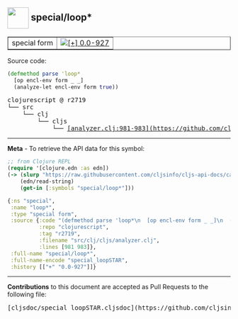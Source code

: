 ## <img width="48px" valign="middle" src="http://i.imgur.com/Hi20huC.png"> special/loop\*

 <table border="1">
<tr>

<td>special form</td>
<td><a href="https://github.com/cljsinfo/cljs-api-docs/tree/0.0-927"><img valign="middle" alt="[+] 0.0-927" src="https://img.shields.io/badge/+-0.0--927-lightgrey.svg"></a> </td>
</tr>
</table>






Source code:

```clj
(defmethod parse 'loop*
  [op encl-env form _ _]
  (analyze-let encl-env form true))
```

 <pre>
clojurescript @ r2719
└── src
    └── clj
        └── cljs
            └── <ins>[analyzer.clj:981-983](https://github.com/clojure/clojurescript/blob/r2719/src/clj/cljs/analyzer.clj#L981-L983)</ins>
</pre>


---

__Meta__ - To retrieve the API data for this symbol:

```clj
;; from Clojure REPL
(require '[clojure.edn :as edn])
(-> (slurp "https://raw.githubusercontent.com/cljsinfo/cljs-api-docs/catalog/cljs-api.edn")
    (edn/read-string)
    (get-in [:symbols "special/loop*"]))
```

```clj
{:ns "special",
 :name "loop*",
 :type "special form",
 :source {:code "(defmethod parse 'loop*\n  [op encl-env form _ _]\n  (analyze-let encl-env form true))",
          :repo "clojurescript",
          :tag "r2719",
          :filename "src/clj/cljs/analyzer.clj",
          :lines [981 983]},
 :full-name "special/loop*",
 :full-name-encode "special_loopSTAR",
 :history [["+" "0.0-927"]]}

```

---

__Contributions__ to this document are accepted as Pull Requests to the following file:

 <pre>
[cljsdoc/special_loopSTAR.cljsdoc](https://github.com/cljsinfo/cljs-api-docs/blob/master/cljsdoc/special_loopSTAR.cljsdoc)
</pre>

